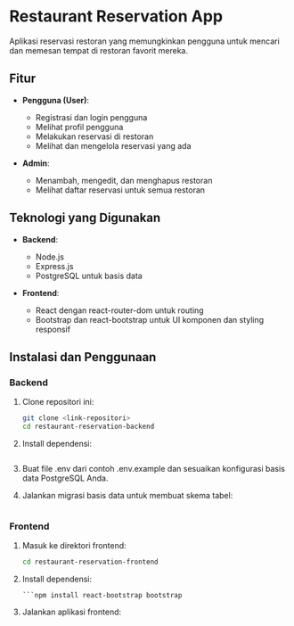 # Restaurant Reservation App

Aplikasi reservasi restoran yang memungkinkan pengguna untuk mencari dan memesan tempat di restoran favorit mereka.

## Fitur

- **Pengguna (User)**:
  - Registrasi dan login pengguna
  - Melihat profil pengguna
  - Melakukan reservasi di restoran
  - Melihat dan mengelola reservasi yang ada

- **Admin**:
  - Menambah, mengedit, dan menghapus restoran
  - Melihat daftar reservasi untuk semua restoran

## Teknologi yang Digunakan

- **Backend**:
  - Node.js
  - Express.js
  - PostgreSQL untuk basis data

- **Frontend**:
  - React dengan react-router-dom untuk routing
  - Bootstrap dan react-bootstrap untuk UI komponen dan styling responsif

## Instalasi dan Penggunaan

### Backend

1. Clone repositori ini:

   ```bash
   git clone <link-repositori>
   cd restaurant-reservation-backend

2. Install dependensi:

   ```npm install

3. Buat file .env dari contoh .env.example dan sesuaikan konfigurasi basis data PostgreSQL Anda.

4. Jalankan migrasi basis data untuk membuat skema tabel:

   ```npx knex migrate:latest

 ### Frontend

 1. Masuk ke direktori frontend:

    ```bash
    cd restaurant-reservation-frontend

2. Install dependensi:

    ```npm install
    ```npm install react-bootstrap bootstrap

3. Jalankan aplikasi frontend:

    ```npm start

   